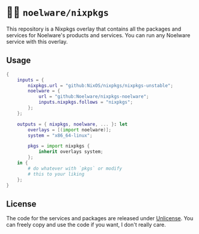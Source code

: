 # :polar_bear: `noelware/nixpkgs`
This repository is a Nixpkgs overlay that contains all the packages and services for Noelware's products and services. You can run any Noelware service with this overlay.

<!-- Every package is cached at [`nix.noelware.org`](https://nix.noelware.org), so you can add this to your Nix configuration in `flake.nix` to use the cached version instead of building it yourself:

```nix
{
    nixConfig = {
        extra-substituters = ["https://nix.noelware.org"];
        extra-trusted-public-keys = [ "TODO: this" ];
    };
}
```
-->

## Usage
```nix
{
    inputs = {
        nixpkgs.url = "github:NixOS/nixpkgs/nixpkgs-unstable";
        noelware = {
            url = "github:Noelware/nixpkgs-noelware";
            inputs.nixpkgs.follows = "nixpkgs";
        };
    };

    outputs = { nixpkgs, noelware, ... }: let
        overlays = [(import noelware)];
        system = "x86_64-linux";

        pkgs = import nixpkgs {
            inherit overlays system;
        };
    in {
        # do whatever with `pkgs` or modify
        # this to your liking
    };
}
```

## License
The code for the services and packages are released under [Unlicense]. You can freely copy and use the code if you want, I don't really care.

[Unlicense]: https://unlicense.org/
[Helm]: https://helm.sh/
